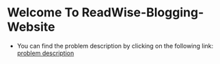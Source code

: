 # Welcome To ReadWise-Blogging-Website

- You can find the problem description by clicking on the following link: [ problem description](https://stdntpartners-my.sharepoint.com/:w:/g/personal/brian_kemboi_studentambassadors_com/ETZzfMgb1P1GkT75ymGxuYYBOPDhZZiwmQGP3cvG8aWuMg?e=CfGxHH)




